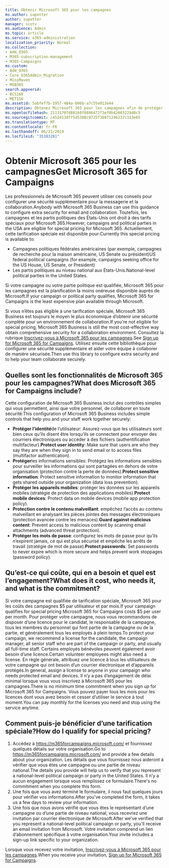 ```yaml
---
title: Obtenir Microsoft 365 pour les campagnes
ms.author: supotter
author: supotter
manager: scotv
ms.audience: Admin
ms.topic: article
ms.service: o365-administration
localization_priority: Normal
ms.collection:
- Adm_O365
- M365-subscription-management
- M365-Campaigns
ms.custom:
- Adm_O365
- Core_O365Admin_Migration
- MiniMaven
- MSB365
search.appverid:
- BCS160
- MET150
ms.assetid: 5abfef7b-5957-484a-b06b-a7c55e013e44
description: Obtenez Microsoft 365 pour les campagnes afin de protéger votre campagne contre les menaces Cybersecurity pour la messagerie, les données et les communications.
ms.openlocfilehash: 21131707d88168f8886472f3ef0b42603229d8c5
ms.sourcegitcommit: c452413dff5d5388c9725f38871246237c313e65
ms.translationtype: MT
ms.contentlocale: fr-FR
ms.lasthandoff: 06/22/2019
ms.locfileid: "35183281"
---
```

# <a name="get-microsoft-365-for-campaigns"></a><span data-ttu-id="d93a2-103">Obtenir Microsoft 365 pour les campagnes</span><span class="sxs-lookup"><span data-stu-id="d93a2-103">Get Microsoft 365 for Campaigns</span></span>

<span data-ttu-id="d93a2-104">Les professionnels de Microsoft 365 peuvent utiliser ces conseils pour configurer une sécurité supplémentaire pour la messagerie et la collaboration.</span><span class="sxs-lookup"><span data-stu-id="d93a2-104">Anybody with Microsoft 365 Business can use this guidance to configure extra security for email and collaboration.</span></span> <span data-ttu-id="d93a2-105">Toutefois, les campagnes et les partis politiques des États-Unis ont droit à des tarifs spéciaux pour Microsoft 365.</span><span class="sxs-lookup"><span data-stu-id="d93a2-105">However, campaigns and political parties in the USA are eligible for special pricing for Microsoft 365.</span></span> <span data-ttu-id="d93a2-106">Actuellement, cette tarification spéciale est disponible pour:</span><span class="sxs-lookup"><span data-stu-id="d93a2-106">Currently this special pricing is available to:</span></span>
- <span data-ttu-id="d93a2-107">Campagnes politiques fédérales américaines (par exemple, campagnes de recherche pour la maison américaine, US Senate ou président)</span><span class="sxs-lookup"><span data-stu-id="d93a2-107">US federal political campaigns (for example, campaigns seeking office for the US House, US Senate, or President)</span></span>
- <span data-ttu-id="d93a2-108">Les partis politiques au niveau national aux États-Unis.</span><span class="sxs-lookup"><span data-stu-id="d93a2-108">National-level political parties in the United States.</span></span>

<span data-ttu-id="d93a2-109">Si votre campagne ou votre partie politique est qualifiée, Microsoft 365 pour les campagnes est la planification la moins onéreuse disponible auprès de Microsoft.</span><span class="sxs-lookup"><span data-stu-id="d93a2-109">If your campaign or political party qualifies, Microsoft 365 for Campaigns is the least expensive plan available through Microsoft.</span></span>  

<span data-ttu-id="d93a2-110">Si vous n’êtes pas éligible à une tarification spéciale, Microsoft 365 Business est toujours le moyen le plus économique d’obtenir une sécurité complète pour un environnement de collaboration.</span><span class="sxs-lookup"><span data-stu-id="d93a2-110">If you're not eligible for special pricing, Microsoft 365 Business is still the most cost-effective way obtain comprehensive security for a collaboration environment.</span></span> <span data-ttu-id="d93a2-111">Consultez la rubrique [Inscrivez-vous à Microsoft 365 pour les campagnes](m365-campaigns-sign-up.md).</span><span class="sxs-lookup"><span data-stu-id="d93a2-111">See [Sign up for Microsoft 365 for Campaigns](m365-campaigns-sign-up.md).</span></span> <span data-ttu-id="d93a2-112">Utilisez ensuite cette bibliothèque pour configurer une sécurité supplémentaire et aider votre équipe à collaborer de manière sécurisée.</span><span class="sxs-lookup"><span data-stu-id="d93a2-112">Then use this library to configure extra security and to help your team collaborate securely.</span></span> 

## <a name="what-does-microsoft-365-for-campaigns-include"></a><span data-ttu-id="d93a2-113">Quelles sont les fonctionnalités de Microsoft 365 pour les campagnes?</span><span class="sxs-lookup"><span data-stu-id="d93a2-113">What does Microsoft 365 for Campaigns include?</span></span>
<span data-ttu-id="d93a2-114">Cette configuration de Microsoft 365 Business inclut des contrôles simples qui vous permettent, ainsi que votre personnel, de collaborer en toute sécurité:</span><span class="sxs-lookup"><span data-stu-id="d93a2-114">This configuration of Microsoft 365 Business includes simple controls that help you and your staff work together securely:</span></span> 
- <span data-ttu-id="d93a2-115">**Protéger l’identité**de l’utilisateur: Assurez-vous que les utilisateurs sont bien ceux qu’ils disent être lorsqu’ils se connectent pour envoyer des courriers électroniques ou accéder à des fichiers (authentification multifacteur).</span><span class="sxs-lookup"><span data-stu-id="d93a2-115">**Protect user identity**: Make sure that users are who they say they are when they sign in to send email or to access files (multifactor authentication).</span></span>
- <span data-ttu-id="d93a2-116">**Protéger**les informations sensibles: Protégez les informations sensibles pour surveiller les informations qui sont partagées en dehors de votre organisation (protection contre la perte de données).</span><span class="sxs-lookup"><span data-stu-id="d93a2-116">**Protect sensitive information**: Protect sensitive information to monitor information that gets shared outside your organization (data loss prevention).</span></span>
- <span data-ttu-id="d93a2-117">**Protéger les appareils mobiles**: protéger les données sur les appareils mobiles (stratégie de protection des applications mobiles).</span><span class="sxs-lookup"><span data-stu-id="d93a2-117">**Protect mobile devices**: Protect data on mobile devices (mobile app protection policy).</span></span>
- <span data-ttu-id="d93a2-118">**Protection contre le contenu malveillant**: empêchez l’accès au contenu malveillant en analysant les pièces jointes des messages électroniques (protection avancée contre les menaces).</span><span class="sxs-lookup"><span data-stu-id="d93a2-118">**Guard against malicious content**: Prevent access to malicious content by scanning email attachments (advanced threat protection).</span></span>
- <span data-ttu-id="d93a2-119">**Protéger les mots de passe**: configurez les mots de passe pour qu’ils n’expirent jamais, ce qui est plus sécurisé et empêche les arrêts de travail (stratégie de mot de passe).</span><span class="sxs-lookup"><span data-stu-id="d93a2-119">**Protect passwords**: Set passwords to never expire which is more secure and helps prevent work stoppages (password policy).</span></span> 


## <a name="what-does-it-cost-who-needs-it-and-what-is-the-commitment"></a><span data-ttu-id="d93a2-120">Qu’est-ce qui coûte, qui en a besoin et quel est l’engagement?</span><span class="sxs-lookup"><span data-stu-id="d93a2-120">What does it cost, who needs it, and what is the commitment?</span></span>
<span data-ttu-id="d93a2-121">Si votre campagne est qualifiée de tarification spéciale, Microsoft 365 pour les coûts des campagnes $5 par utilisateur et par mois.</span><span class="sxs-lookup"><span data-stu-id="d93a2-121">If your campaign qualifies for special pricing Microsoft 365 for Campaigns costs $5 per user per month.</span></span> <span data-ttu-id="d93a2-122">Pour protéger votre campagne, nous vous recommandons de disposer d’une licence pour le candidat, le responsable de la campagne, tous les membres du personnel qui font partie de la campagne ou de la partie, et généralement tous les employés à plein temps.</span><span class="sxs-lookup"><span data-stu-id="d93a2-122">To protect your campaign, we recommend a license for the candidate, the campaign manager, all senior staff who are part of the campaign or party, and usually all full-time staff.</span></span> <span data-ttu-id="d93a2-123">Certains employés bénévoles peuvent également avoir besoin d’une licence.</span><span class="sxs-lookup"><span data-stu-id="d93a2-123">Certain volunteer employees might also need a license.</span></span> <span data-ttu-id="d93a2-124">En règle générale, attribuez une licence à tous les utilisateurs de votre campagne qui ont besoin d’un courrier électronique et d’appareils protégés.</span><span class="sxs-lookup"><span data-stu-id="d93a2-124">In general, assign a license to anyone in your campaign who needs protected email and devices.</span></span>
<span data-ttu-id="d93a2-125">Il n’y a pas d’engagement de délai minimal lorsque vous vous inscrivez à Microsoft 365 pour les campagnes.</span><span class="sxs-lookup"><span data-stu-id="d93a2-125">There is no minimum time commitment when you sign up for Microsoft 365 for Campaigns.</span></span> <span data-ttu-id="d93a2-126">Vous pouvez payer tous les mois pour les licences dont vous avez besoin et cesser d’utiliser le service à tout moment.</span><span class="sxs-lookup"><span data-stu-id="d93a2-126">You can pay monthly for the licenses you need and stop using the service anytime.</span></span>

## <a name="how-do-i-qualify-for-special-pricing"></a><span data-ttu-id="d93a2-127">Comment puis-je bénéficier d’une tarification spéciale?</span><span class="sxs-lookup"><span data-stu-id="d93a2-127">How do I qualify for special pricing?</span></span>

1. <span data-ttu-id="d93a2-128">Accédez à https://m365forcampaigns.microsoft.com/ et fournissez quelques détails sur votre organisation.</span><span class="sxs-lookup"><span data-stu-id="d93a2-128">Go to https://m365forcampaigns.microsoft.com/ and provide a few details about your organization.</span></span> <span data-ttu-id="d93a2-129">Les détails que vous fournissez nous aideront à vérifier que vous êtes une campagne ou une partie de niveau national.</span><span class="sxs-lookup"><span data-stu-id="d93a2-129">The details you provide will help us to verify that you represent a national-level political campaign or party in the United States.</span></span> <span data-ttu-id="d93a2-130">Il n’y a aucun engagement lorsque vous remplissez ce formulaire.</span><span class="sxs-lookup"><span data-stu-id="d93a2-130">There's no commitment when you complete this form.</span></span> 
2. <span data-ttu-id="d93a2-131">Une fois que vous avez terminé le formulaire, il nous faut quelques jours pour vérifier vos informations.</span><span class="sxs-lookup"><span data-stu-id="d93a2-131">After you've completed the form, it takes us a few days to review your information.</span></span> 
3. <span data-ttu-id="d93a2-132">Une fois que nous avons vérifié que vous êtes le représentant d’une campagne ou d’une partie de niveau national, vous recevrez une invitation par courrier électronique de Microsoft.</span><span class="sxs-lookup"><span data-stu-id="d93a2-132">After we've verified that you represent a national-level political campaign or party, you'll receive an email invitation from Microsoft.</span></span> <span data-ttu-id="d93a2-133">Votre invitation comprend un lien d’abonnement spécifique à votre organisation.</span><span class="sxs-lookup"><span data-stu-id="d93a2-133">Your invite includes a sign-up link specific to your organization.</span></span> 

<span data-ttu-id="d93a2-134">Lorsque vous recevez votre invitation, [Inscrivez-vous à Microsoft 365 pour les campagnes](m365-campaigns-sign-up.md).</span><span class="sxs-lookup"><span data-stu-id="d93a2-134">When you receive your invitation, [Sign up for Microsoft 365 for Campaigns](m365-campaigns-sign-up.md).</span></span>


